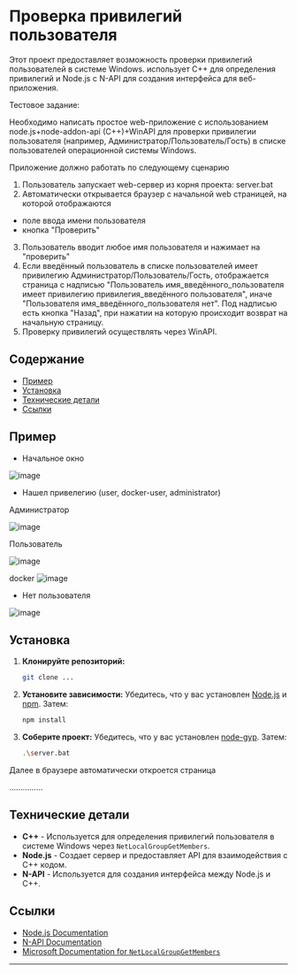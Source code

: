 # Проверка привилегий пользователя

Этот проект предоставляет возможность проверки привилегий пользователей в системе Windows. использует C++ для определения привилегий и Node.js с N-API для создания интерфейса для веб-приложения.


Тестовое задание:
 
Необходимо написать простое web-приложение с использованием node.js+node-addon-api (C++)+WinAPI для проверки привилегии пользователя (например, Администратор/Пользователь/Гость) в списке пользователей операционной системы Windows.
 
Приложение должно работать по следующему сценарию
 
1. Пользователь запускает web-сервер из корня проекта:
server.bat
2. Автоматически открывается браузер с начальной web страницей, на которой отображаются
- поле ввода имени пользователя
- кнопка "Проверить"
3. Пользователь вводит любое имя пользователя и нажимает на "проверить"
4. Если введённый пользователь в списке пользователей имеет привилегию Администратор/Пользователь/Гость, отображается страница с надписью "Пользователь имя_введённого_пользователя имеет привилегию привилегия_введённого пользователя", иначе "Пользователя имя_введённого_пользователя нет". Под надписью есть кнопка "Назад", при нажатии на которую происходит возврат на начальную страницу.
5. Проверку привилегий осуществлять через WinAPI.


## Содержание

- [Пример](#описание)
- [Установка](#установка)
- [Технические детали](#технические-детали)
- [Ссылки](#ссылки)

## Пример <a name="описание"></a>

- Начальное окно

![image](https://github.com/user-attachments/assets/c571e547-fb80-465e-bcbd-562a5b5c317a)

- Нашел привелегию (user, docker-user, administrator)

Администратор

![image](https://github.com/user-attachments/assets/2c21193a-5b75-4fb5-9886-22a77cd38f10)

Пользователь

![image](https://github.com/user-attachments/assets/302aba75-df18-44a8-ae06-03ab6aa640dc)

docker
![image](https://github.com/user-attachments/assets/04ae171b-ea47-42ee-9e19-76c477a86065)

- Нет пользователя

![image](https://github.com/user-attachments/assets/0e003f2b-2b02-492d-8f8b-ee4e0f488c06)

## Установка <a name="установка"></a>

1. **Клонируйте репозиторий:**

   ```sh
   git clone ...
   ```

2. **Установите зависимости:**
   Убедитесь, что у вас установлен [Node.js](https://nodejs.org/) и [npm](https://www.npmjs.com/). Затем:

   ```sh
   npm install
   ```

3. **Соберите проект:**
   Убедитесь, что у вас установлен [node-gyp](https://github.com/nodejs/node-gyp). Затем:
   ```sh
   .\server.bat
   ```

Далее в браузере автоматически откроется страница

...............

## Технические детали <a name="технические-детали"></a>

- **C++** - Используется для определения привилегий пользователя в системе Windows через `NetLocalGroupGetMembers`.
- **Node.js** - Создает сервер и предоставляет API для взаимодействия с C++ кодом.
- **N-API** - Используется для создания интерфейса между Node.js и C++.

## Ссылки <a name="ссылки"></a>

- [Node.js Documentation](https://nodejs.org/en/docs/)
- [N-API Documentation](https://nodejs.org/api/n-api.html)
- [Microsoft Documentation for `NetLocalGroupGetMembers`](https://learn.microsoft.com/en-us/windows/win32/api/lmaccess/nf-lmaccess-netlocalgroupgetmembers)

---
